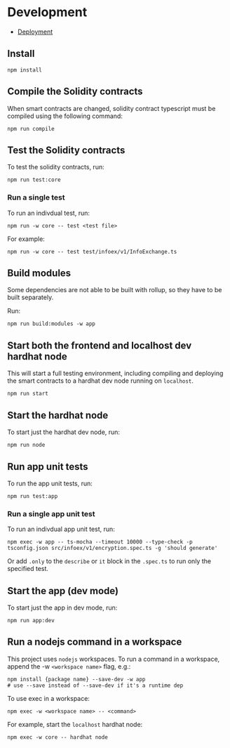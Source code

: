 # Development

- [Deployment](./Deployment.md)

## Install

    npm install

## Compile the Solidity contracts

When smart contracts are changed, solidity contract typescript must be compiled
using the following command:

    npm run compile

## Test the Solidity contracts

To test the solidity contracts, run:

    npm run test:core

### Run a single test

To run an indivdual test, run:

    npm run -w core -- test <test file>

For example:

    npm run -w core -- test test/infoex/v1/InfoExchange.ts

## Build modules

Some dependencies are not able to be built with rollup, so they have to be built
separately.

Run:

    npm run build:modules -w app

## Start both the frontend and localhost dev hardhat node

This will start a full testing environment, including compiling and deploying
the smart contracts to a hardhat dev node running on `localhost`.

    npm run start

## Start the hardhat node

To start just the hardhat dev node, run:

    npm run node

## Run app unit tests

To run the app unit tests, run:

    npm run test:app

### Run a single app unit test

To run an indivdual app unit test, run:

    npm exec -w app -- ts-mocha --timeout 10000 --type-check -p tsconfig.json src/infoex/v1/encryption.spec.ts -g 'should generate'

Or add `.only` to the `describe` or `it` block in the `.spec.ts` to run only the
specified test.

## Start the app (dev mode)

To start just the app in dev mode, run:

    npm run app:dev

## Run a nodejs command in a workspace

This project uses `nodejs` workspaces. To run a command in a workspace, append
the -w `<workspace name>` flag, e.g.:

    npm install {package name} --save-dev -w app
    # use --save instead of --save-dev if it's a runtime dep

To use exec in a workspace:

    npm exec -w <workspace name> -- <command>

For example, start the `localhost` hardhat node:

    npm exec -w core -- hardhat node
